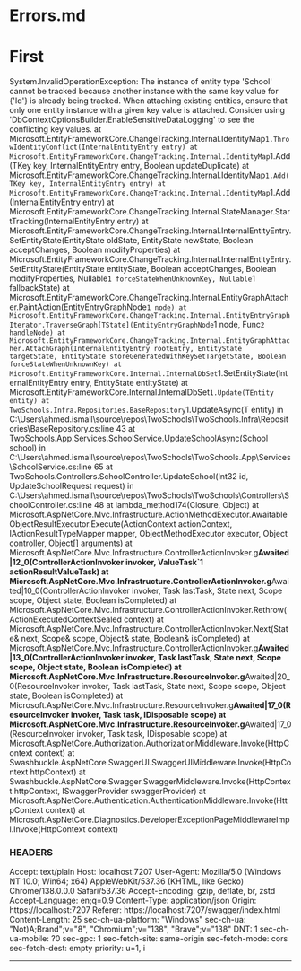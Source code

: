 # Errors.md

# First

System.InvalidOperationException: The instance of entity type 'School' cannot be tracked because another instance with the same key value for {'Id'} is already being tracked. When attaching existing entities, ensure that only one entity instance with a given key value is attached. Consider using 'DbContextOptionsBuilder.EnableSensitiveDataLogging' to see the conflicting key values.
at Microsoft.EntityFrameworkCore.ChangeTracking.Internal.IdentityMap`1.ThrowIdentityConflict(InternalEntityEntry entry)
   at Microsoft.EntityFrameworkCore.ChangeTracking.Internal.IdentityMap`1.Add(TKey key, InternalEntityEntry entry, Boolean updateDuplicate)
at Microsoft.EntityFrameworkCore.ChangeTracking.Internal.IdentityMap`1.Add(TKey key, InternalEntityEntry entry)
   at Microsoft.EntityFrameworkCore.ChangeTracking.Internal.IdentityMap`1.Add(InternalEntityEntry entry)
at Microsoft.EntityFrameworkCore.ChangeTracking.Internal.StateManager.StartTracking(InternalEntityEntry entry)
at Microsoft.EntityFrameworkCore.ChangeTracking.Internal.InternalEntityEntry.SetEntityState(EntityState oldState, EntityState newState, Boolean acceptChanges, Boolean modifyProperties)
at Microsoft.EntityFrameworkCore.ChangeTracking.Internal.InternalEntityEntry.SetEntityState(EntityState entityState, Boolean acceptChanges, Boolean modifyProperties, Nullable`1 forceStateWhenUnknownKey, Nullable`1 fallbackState)
at Microsoft.EntityFrameworkCore.ChangeTracking.Internal.EntityGraphAttacher.PaintAction(EntityEntryGraphNode`1 node)
   at Microsoft.EntityFrameworkCore.ChangeTracking.Internal.EntityEntryGraphIterator.TraverseGraph[TState](EntityEntryGraphNode`1 node, Func`2 handleNode)
   at Microsoft.EntityFrameworkCore.ChangeTracking.Internal.EntityGraphAttacher.AttachGraph(InternalEntityEntry rootEntry, EntityState targetState, EntityState storeGeneratedWithKeySetTargetState, Boolean forceStateWhenUnknownKey)
   at Microsoft.EntityFrameworkCore.Internal.InternalDbSet`1.SetEntityState(InternalEntityEntry entry, EntityState entityState)
at Microsoft.EntityFrameworkCore.Internal.InternalDbSet`1.Update(TEntity entity)
   at TwoSchools.Infra.Repositories.BaseRepository`1.UpdateAsync(T entity) in C:\Users\ahmed.ismail\source\repos\TwoSchools\TwoSchools.Infra\Repositories\BaseRepository.cs:line 43
at TwoSchools.App.Services.SchoolService.UpdateSchoolAsync(School school) in C:\Users\ahmed.ismail\source\repos\TwoSchools\TwoSchools.App\Services\SchoolService.cs:line 65
at TwoSchools.Controllers.SchoolController.UpdateSchool(Int32 id, UpdateSchoolRequest request) in C:\Users\ahmed.ismail\source\repos\TwoSchools\TwoSchools\Controllers\SchoolController.cs:line 48
at lambda_method174(Closure, Object)
at Microsoft.AspNetCore.Mvc.Infrastructure.ActionMethodExecutor.AwaitableObjectResultExecutor.Execute(ActionContext actionContext, IActionResultTypeMapper mapper, ObjectMethodExecutor executor, Object controller, Object[] arguments)
at Microsoft.AspNetCore.Mvc.Infrastructure.ControllerActionInvoker.<InvokeActionMethodAsync>g**Awaited|12_0(ControllerActionInvoker invoker, ValueTask`1 actionResultValueTask)
at Microsoft.AspNetCore.Mvc.Infrastructure.ControllerActionInvoker.<InvokeNextActionFilterAsync>g**Awaited|10_0(ControllerActionInvoker invoker, Task lastTask, State next, Scope scope, Object state, Boolean isCompleted)
at Microsoft.AspNetCore.Mvc.Infrastructure.ControllerActionInvoker.Rethrow(ActionExecutedContextSealed context)
at Microsoft.AspNetCore.Mvc.Infrastructure.ControllerActionInvoker.Next(State& next, Scope& scope, Object& state, Boolean& isCompleted)
at Microsoft.AspNetCore.Mvc.Infrastructure.ControllerActionInvoker.<InvokeInnerFilterAsync>g**Awaited|13_0(ControllerActionInvoker invoker, Task lastTask, State next, Scope scope, Object state, Boolean isCompleted)
at Microsoft.AspNetCore.Mvc.Infrastructure.ResourceInvoker.<InvokeFilterPipelineAsync>g**Awaited|20_0(ResourceInvoker invoker, Task lastTask, State next, Scope scope, Object state, Boolean isCompleted)
at Microsoft.AspNetCore.Mvc.Infrastructure.ResourceInvoker.<InvokeAsync>g**Awaited|17_0(ResourceInvoker invoker, Task task, IDisposable scope)
at Microsoft.AspNetCore.Mvc.Infrastructure.ResourceInvoker.<InvokeAsync>g**Awaited|17_0(ResourceInvoker invoker, Task task, IDisposable scope)
at Microsoft.AspNetCore.Authorization.AuthorizationMiddleware.Invoke(HttpContext context)
at Swashbuckle.AspNetCore.SwaggerUI.SwaggerUIMiddleware.Invoke(HttpContext httpContext)
at Swashbuckle.AspNetCore.Swagger.SwaggerMiddleware.Invoke(HttpContext httpContext, ISwaggerProvider swaggerProvider)
at Microsoft.AspNetCore.Authentication.AuthenticationMiddleware.Invoke(HttpContext context)
at Microsoft.AspNetCore.Diagnostics.DeveloperExceptionPageMiddlewareImpl.Invoke(HttpContext context)

### HEADERS

Accept: text/plain
Host: localhost:7207
User-Agent: Mozilla/5.0 (Windows NT 10.0; Win64; x64) AppleWebKit/537.36 (KHTML, like Gecko) Chrome/138.0.0.0 Safari/537.36
Accept-Encoding: gzip, deflate, br, zstd
Accept-Language: en;q=0.9
Content-Type: application/json
Origin: https://localhost:7207
Referer: https://localhost:7207/swagger/index.html
Content-Length: 25
sec-ch-ua-platform: "Windows"
sec-ch-ua: "Not)A;Brand";v="8", "Chromium";v="138", "Brave";v="138"
DNT: 1
sec-ch-ua-mobile: ?0
sec-gpc: 1
sec-fetch-site: same-origin
sec-fetch-mode: cors
sec-fetch-dest: empty
priority: u=1, i

---
